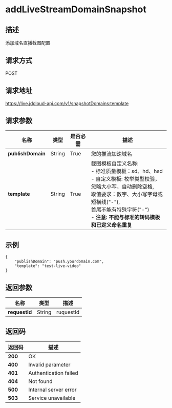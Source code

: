 # addLiveStreamDomainSnapshot


## 描述
添加域名直播截图配置

## 请求方式
POST

## 请求地址
https://live.jdcloud-api.com/v1/snapshotDomains:template


## 请求参数
|名称|类型|是否必需|描述|
|---|---|---|---|
|**publishDomain**|String|True|您的推流加速域名|
|**template**|String|True|截图模板自定义名称:<br>  - 标准质量模板：sd、hd、hsd<br>  - 自定义模板: 枚举类型校验，忽略大小写，自动删除空格,<br>               取值要求：数字、大小写字母或短横线("-"),<br>               首尾不能有特殊字符("-")<br>  - <b>注意: 不能与标准的转码模板和已定义命名重复</b><br>|


## 示例
    {
        "publishDomain": "push.yourdomain.com",
        "template": "test-live-video"
    }
## 返回参数
|名称|类型|描述|
|---|---|---|
|**requestId**|String|ruquestId|


## 返回码
|返回码|描述|
|---|---|
|**200**|OK|
|**400**|Invalid parameter|
|**401**|Authentication failed|
|**404**|Not found|
|**500**|Internal server error|
|**503**|Service unavailable|
